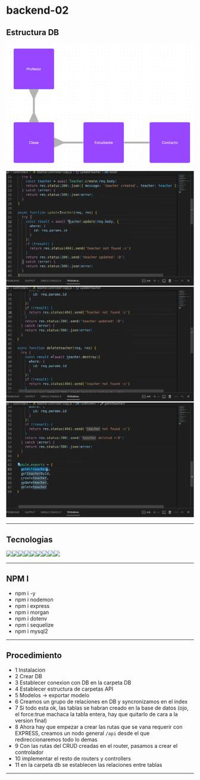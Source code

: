 # backend-02

## Estructura DB

![](/Screenshot%20from%202023-03-23%2009-46-31.png)
![](/Screenshot%20from%202023-03-23%2013-41-12.png)
![](/Screenshot%20from%202023-03-23%2013-41-20.png)
![](/Screenshot%20from%202023-03-23%2013-41-31.png)

---

## Tecnologias

<img src="https://logo.clearbit.com/nodejs.org" width="21.5%"><img src="https://logo.clearbit.com/dotenv.org" width="21.5%"><img src="https://logo.clearbit.com/expressjs.org" width="21.5%"><img src="https://codezombiech.gallerycdn.vsassets.io/extensions/codezombiech/gitignore/0.9.0/1658773731427/Microsoft.VisualStudio.Services.Icons.Default" width="21.5%"><img src="https://logo.clearbit.com/sequelize.org" width="21.5%"><img src="https://logo.clearbit.com/npmjs.org" width="21.5%"><img src="https://gdm-catalog-fmapi-prod.imgix.net/ProductLogo/6a813a0c-ba36-40ae-82f3-85b420391de1.png?auto=format&q=50&w=80&h=80&fit=max&dpr=3" width="21.5%"><img src="https://cdn.iconscout.com/icon/free/png-256/nodemon-226039.png" width="21.5%"><img src="https://hips.hearstapps.com/hmg-prod.s3.amazonaws.com/images/morgan-freeman-1591029645.jpg?crop=0.668xw:1.00xh;0,0&resize=640:*" width="21.5%">

---

## NPM I

- npm i -y
- npm i nodemon
- npm i express
- npm i morgan
- npm i dotenv
- npm i sequelize
- npm i mysql2

---

## Procedimiento

- 1 Instalacion
- 2 Crear DB
- 3 Establecer conexion con DB en la carpeta DB
- 4 Establecer estructura de carpetas API
- 5 Modelos -> exportar modelo
- 6 Creamos un grupo de relaciones en DB y syncronizamos en el index
- 7 Si todo esta ok, las tablas se habran creado en la base de datos (ojo, el force:true machaca la tabla entera, hay que quitarlo de cara a la version final)
- 8 Ahora hay que empezar a crear las rutas que se vana requerir con EXPRESS, creamos un nodo general `/api` desde el que redireccionaremos todo lo demas
- 9 Con las rutas del CRUD creadas en el router, pasamos a crear el controlador
- 10 implementar el resto de routers y controllers
- 11 en la carpeta db se establecen las relaciones entre tablas

---
